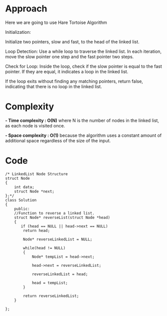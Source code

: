 # Approach
Here we are going to use Hare Tortoise Algorithm 

Initialization:

Initialize two pointers, slow and fast, to the head of the linked list.

Loop Detection:
Use a while loop to traverse the linked list.
In each iteration, move the slow pointer one step and the fast pointer two steps.

Check for Loop:
Inside the loop, check if the slow pointer is equal to the fast pointer. If they are equal, it indicates a loop in the linked list.

If the loop exits without finding any matching pointers, return false, indicating that there is no loop in the linked list.

# Complexity
**- Time complexity : O(N)**
where N is the number of nodes in the linked list, as each node is visited once.

**- Space complexity : O(1)**
because the algorithm uses a constant amount of additional space regardless of the size of the input.

# Code
```
/* LinkedList Node Structure
struct Node
{
    int data;
    struct Node *next;
};*/
class Solution
{
    public:
    //Function to reverse a linked list.
    struct Node* reverseList(struct Node *head)
    {
       if (head == NULL || head->next == NULL)
        return head;
        
        Node* reverseLinkedList = NULL;
        
        while(head != NULL)
        {
            Node* tempList = head->next;
            
            head->next = reverseLinkedList;
            
            reverseLinkedList = head;
            
            head = tempList;
        }
        
        return reverseLinkedList;
    }
    
};
```
